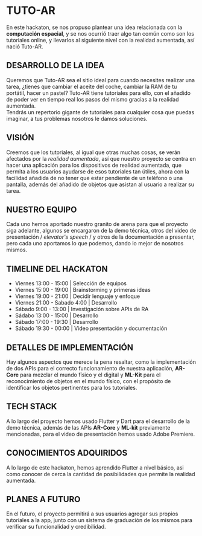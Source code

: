 # TUTO-AR
En este hackaton, se nos propuso plantear una idea relacionada con la **computación espacial**, y se nos ocurrió traer algo tan común como son los tutoriales online, y llevarlos al siguiente nivel con la realidad aumentada, así nació Tuto-AR.

## DESARROLLO DE LA IDEA
Queremos que Tuto-AR sea el sitio ideal para cuando necesites realizar una tarea, ¿tienes que cambiar el aceite del coche, cambiar la RAM de tu portátil, hacer un pastel? Tuto-AR tiene tutoriales para ello, con el añadido de poder ver en tiempo real los pasos del mismo gracias a la realidad aumentada.  
Tendrás un repertorio gigante de tutoriales para cualquier cosa que puedas imaginar, a tus problemas nosotros le damos soluciones.

## VISIÓN
Creemos que los tutoriales, al igual que otras muchas cosas, se verán afectados por la *realidad aumentada*, así que nuestro proyecto se centra en hacer una aplicación para los dispositivos de realidad aumentada, que permita a los usuarios ayudarse de esos tutoriales tan útiles, ahora con la facilidad añadida de no tener que estar pendiente de un teléfono o una pantalla, además del añadido de objetos que asistan al usuario a realizar su tarea.  

## NUESTRO EQUIPO
Cada uno hemos aportado nuestro granito de arena para que el proyecto siga adelante, algunos se encargaron de la demo técnica, otros del video de presentación / *elevator's speech* / y otros de la documentación a presentar, pero cada uno aportamos lo que podemos, dando lo mejor de nosotros mismos.  

## TIMELINE DEL HACKATON
- Viernes 13:00 - 15:00 | Selección de equipos
- Viernes 15:00 - 19:00 |
Brainstorming y primeras ideas
- Viernes 19:00 - 21:00 |
Decidir lenguaje y enfoque
- Viernes 21:00 - Sabado 4:00 | Desarrollo
- Sábado 9:00 - 13:00 | Investigación sobre APIs de RA
- Sádabo 13:00 - 15:00 | Desarrollo
- Sábado 17:00 - 19:30 | Desarrollo
- Sábado 19:30 - 00:00 | Video presentación y documentación

## DETALLES DE IMPLEMENTACIÓN
Hay algunos aspectos que merece la pena resaltar, como la implementación de dos APIs para el correcto funcionamiento de nuestra aplicación, **AR-Core** para mezclar el mundo físico y el digital y **ML-Kit** para el reconocimiento de objetos en el mundo físico, con el propósito de identificar los objetos pertinentes para los tutoriales.

## TECH STACK
A lo largo del proyecto hemos usado Flutter y Dart para el desarrollo de la demo técnica, además de las APIs **AR-Core** y **ML-kit** previamente mencionadas, para el video de presentación hemos usado Adobe Premiere.  

## CONOCIMIENTOS ADQUIRIDOS
A lo largo de este hackaton, hemos aprendido Flutter a nivel básico, asi como conocer de cerca la cantidad de posibilidades que permite la realidad aumentada.  

## PLANES A FUTURO
En el futuro, el proyecto permitirá a sus usuarios agregar sus propios tutoriales a la app, junto con un sistema de graduación de los mismos para verificar su funcionalidad y credibilidad.
